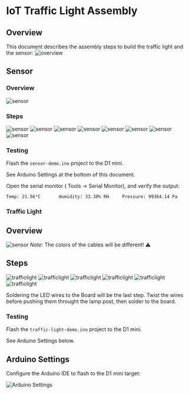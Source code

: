 # IoT Traffic Light Assembly

## Overview

This document describes the assembly steps to build the traffic light and the sensor:
![overview](all.jpg)

## Sensor
### Overview
![sensor](sensor_overview.png)

### Steps

![sensor](sensor_1.png)
![sensor](sensor_2.png)
![sensor](sensor_3.png)
![sensor](sensor_4.png)
![sensor](sensor_5.png)
![sensor](sensor_6.png)
![sensor](sensor_7.png)
![sensor](sensor_8.png)

### Testing
Flash the `sensor-demo.ino` project to the D1 mini.

See Arduino Settings at the bottom of this document.

Open the serial monitor ( Tools -> Serial Monitor), and verify the output:

```
Temp: 21.56°C		Humidity: 33.30% RH		Pressure: 99364.14 Pa```


### Traffic Light

## Overview
![sensor](traffic_light_overview.png)
*Note:* The colors of the cables will be different! ⚠️

## Steps

![trafficlight](traffic_light_1.png)
![trafficlight](traffic_light_2.png)
![trafficlight](traffic_light_3.png)
![trafficlight](traffic_light_4.png)
![trafficlight](traffic_light_5.png)
![trafficlight](traffic_light_6.png)

Soldering the LED wires to the Board will be the last step.
Twist the wires before pushing them throught the lamp post, then solder to the board.

### Testing

Flash the `traffic-light-demo.ino` project to the D1 mini.

See Arduino Settings below.

## Arduino Settings

Configure the Arduino IDE to flash to the D1 mini target:

![Arduino Settings](arduino_settings.png)
